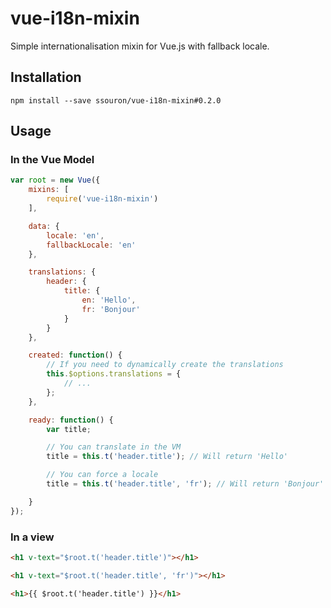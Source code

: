 # vue-i18n-mixin

Simple internationalisation mixin for Vue.js with fallback locale.

## Installation

`npm install --save ssouron/vue-i18n-mixin#0.2.0`

## Usage

### In the Vue Model

```js
var root = new Vue({
	mixins: [
		require('vue-i18n-mixin')
	],

	data: {
		locale: 'en',
        fallbackLocale: 'en'
	},

	translations: {
		header: {
			title: {
				en: 'Hello',
				fr: 'Bonjour'
			}
		}
	},

	created: function() {
		// If you need to dynamically create the translations
		this.$options.translations = {
			// ...
		};
	},

	ready: function() {
		var title;

		// You can translate in the VM
		title = this.t('header.title'); // Will return 'Hello'

		// You can force a locale
		title = this.t('header.title', 'fr'); // Will return 'Bonjour'

	}
});
```

### In a view

```html
<h1 v-text="$root.t('header.title')"></h1>

<h1 v-text="$root.t('header.title', 'fr')"></h1>

<h1>{{ $root.t('header.title') }}</h1>
```